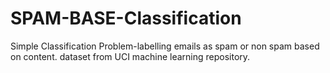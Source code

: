 # SPAM-BASE-Classification
Simple Classification Problem-labelling emails as spam or non spam based on content. dataset from UCI machine learning repository.
